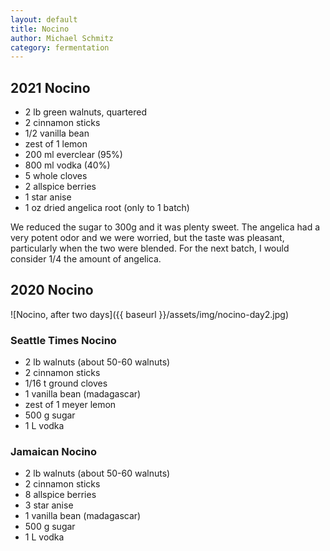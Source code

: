 ```yaml
---
layout: default
title: Nocino
author: Michael Schmitz
category: fermentation
---
```


## 2021 Nocino

* 2 lb green walnuts, quartered
* 2 cinnamon sticks
* 1/2 vanilla bean
* zest of 1 lemon
* 200 ml everclear (95%)
* 800 ml vodka (40%)
* 5 whole cloves
* 2 allspice berries
* 1 star anise
* 1 oz dried angelica root (only to 1 batch)

We reduced the sugar to 300g and it was plenty sweet.  The angelica had a very potent odor and we were worried, but the taste was pleasant, particularly when the two were blended.  For the next batch, I would consider 1/4 the amount of angelica.

## 2020 Nocino

![Nocino, after two days]({{ baseurl }}/assets/img/nocino-day2.jpg)

### Seattle Times Nocino

* 2 lb walnuts (about 50-60 walnuts)
* 2 cinnamon sticks
* 1/16 t ground cloves
* 1 vanilla bean (madagascar)
* zest of 1 meyer lemon
* 500 g sugar
* 1 L vodka

### Jamaican Nocino

* 2 lb walnuts (about 50-60 walnuts)
* 2 cinnamon sticks
* 8 allspice berries
* 3 star anise
* 1 vanilla bean (madagascar)
* 500 g sugar
* 1 L vodka
